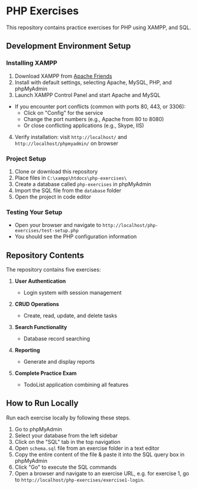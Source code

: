 # PHP Exercises

This repository contains practice exercises for PHP using XAMPP, and SQL.

## Development Environment Setup

### Installing XAMPP
1. Download XAMPP from [Apache Friends](https://www.apachefriends.org/index.html)
2. Install with default settings, selecting Apache, MySQL, PHP, and phpMyAdmin
3. Launch XAMPP Control Panel and start Apache and MySQL
  - If you encounter port conflicts (common with ports 80, 443, or 3306):
    - Click on "Config" for the service
    - Change the port numbers (e.g., Apache from 80 to 8080)
    - Or close conflicting applications (e.g., Skype, IIS)
4. Verify installation: visit `http://localhost/` and `http://localhost/phpmyadmin/` on browser

### Project Setup
1. Clone or download this repository
2. Place files in `C:\xampp\htdocs\php-exercises\`
3. Create a database called `php-exercises` in phpMyAdmin
4. Import the SQL file from the `database` folder
5. Open the project in code editor

### Testing Your Setup
- Open your browser and navigate to `http://localhost/php-exercises/test-setup.php`
- You should see the PHP configuration information

## Repository Contents

The repository contains five exercises:

1. **User Authentication** 
   - Login system with session management

2. **CRUD Operations** 
   - Create, read, update, and delete tasks

3. **Search Functionality** 
   - Database record searching

4. **Reporting** 
   - Generate and display reports

5. **Complete Practice Exam** 
   - TodoList application combining all features

## How to Run Locally
Run each exercise locally by following these steps.
1. Go to phpMyAdmin
2. Select your database from the left sidebar
3. Click on the "SQL" tab in the top navigation
4. Open `schema.sql` file from an exercise folder in a text editor
5. Copy the entire content of the file & paste it into the SQL query box in phpMyAdmin
6. Click "Go" to execute the SQL commands
7. Open a browser and navigate to an exercise URL, e.g. for exercise 1, go to `http://localhost/php-exercises/exercise1-login`.